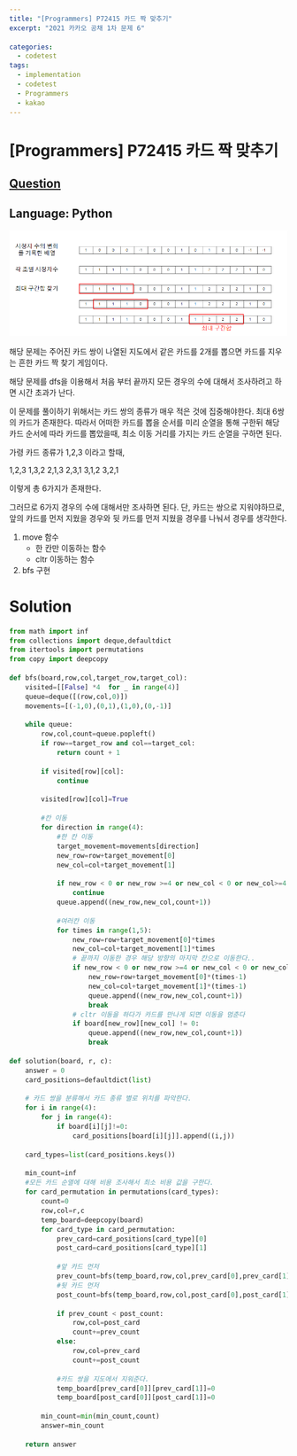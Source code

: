 ```yaml
---
title: "[Programmers] P72415 카드 짝 맞추기"
excerpt: "2021 카카오 공채 1차 문제 6"

categories:
  - codetest
tags:
  - implementation
  - codetest
  - Programmers
  - kakao
---
```

# [Programmers] P72415 카드 짝 맞추기
## [Question](https://school.programmers.co.kr/learn/courses/30/lessons/72415)
## Language: Python


![p72414.png](/assets/images/algorithm/p72414.png)

해당 문제는 주어진 카드 쌍이 나열된 지도에서 같은 카드를 2개를 뽑으면 카드를 지우는 흔한 카드 짝 찾기 게임이다.

해당 문제를 dfs을 이용해서 처음 부터 끝까지 모든 경우의 수에 대해서 조사하려고 하면 시간 초과가 난다.

이 문제를 풀이하기 위해서는 카드 쌍의 종류가 매우 적은 것에 집중해야한다. 최대 6쌍의 카드가 존재한다. 따라서 어떠한 카드를 뽑을 순서를 미리 순열을 통해 구한뒤 해당 카드 순서에 따라 카드를 뽑았을때, 최소 이동 거리를 가지는 카드 순열을 구하면 된다.

가령 카드 종류가 1,2,3 이라고 할때,

1,2,3
1,3,2
2,1,3
2,3,1
3,1,2
3,2,1

이렇게 총 6가지가 존재한다.

그러므로 6가지 경우의 수에 대해서만 조사하면 된다. 단, 카드는 쌍으로 지워야하므로, 앞의 카드를 먼저 지웠을 경우와 뒷 카드를 먼저 지웠을 경우를 나눠서 경우를 생각한다.

1. move 함수
    - 한 칸만 이동하는 함수
    - cltr 이동하는 함수
2. bfs 구현


# Solution 

```python
from math import inf
from collections import deque,defaultdict
from itertools import permutations
from copy import deepcopy

def bfs(board,row,col,target_row,target_col):
    visited=[[False] *4  for _ in range(4)]   
    queue=deque([(row,col,0)])
    movements=[(-1,0),(0,1),(1,0),(0,-1)]
    
    while queue:
        row,col,count=queue.popleft()       
        if row==target_row and col==target_col:
            return count + 1
        
        if visited[row][col]:
            continue
            
        visited[row][col]=True

        #칸 이동
        for direction in range(4):
            #한 칸 이동
            target_movement=movements[direction]   
            new_row=row+target_movement[0]
            new_col=col+target_movement[1]
            
            if new_row < 0 or new_row >=4 or new_col < 0 or new_col>=4:
                continue
            queue.append((new_row,new_col,count+1))
            
            #여러칸 이동
            for times in range(1,5):
                new_row=row+target_movement[0]*times
                new_col=col+target_movement[1]*times
                # 끝까지 이동한 경우 해당 방향의 마지막 칸으로 이동한다..
                if new_row < 0 or new_row >=4 or new_col < 0 or new_col>=4:
                    new_row=row+target_movement[0]*(times-1)
                    new_col=col+target_movement[1]*(times-1)
                    queue.append((new_row,new_col,count+1))
                    break
                # cltr 이동을 하다가 카드를 만나게 되면 이동을 멈춘다
                if board[new_row][new_col] != 0:
                    queue.append((new_row,new_col,count+1))
                    break
                
def solution(board, r, c):    
    answer = 0
    card_positions=defaultdict(list)
    
    # 카드 쌍을 분류해서 카드 종류 별로 위치를 파악한다.
    for i in range(4):
        for j in range(4):
            if board[i][j]!=0:
                card_positions[board[i][j]].append((i,j))
    
    card_types=list(card_positions.keys())
    
    min_count=inf
    #모든 카드 순열에 대해 비용 조사해서 최소 비용 값을 구한다.
    for card_permutation in permutations(card_types):
        count=0
        row,col=r,c
        temp_board=deepcopy(board)
        for card_type in card_permutation:    
            prev_card=card_positions[card_type][0]
            post_card=card_positions[card_type][1]
            
            #앞 카드 먼저
            prev_count=bfs(temp_board,row,col,prev_card[0],prev_card[1])+bfs(temp_board,prev_card[0],prev_card[1],post_card[0],post_card[1])
            #뒷 카드 먼저
            post_count=bfs(temp_board,row,col,post_card[0],post_card[1])+bfs(temp_board,post_card[0],post_card[1],prev_card[0],prev_card[1])

            if prev_count < post_count:
                row,col=post_card
                count+=prev_count
            else:
                row,col=prev_card
                count+=post_count

            #카드 쌍을 지도에서 지워준다.
            temp_board[prev_card[0]][prev_card[1]]=0
            temp_board[post_card[0]][post_card[1]]=0

        min_count=min(min_count,count)
        answer=min_count
            
    return answer
```